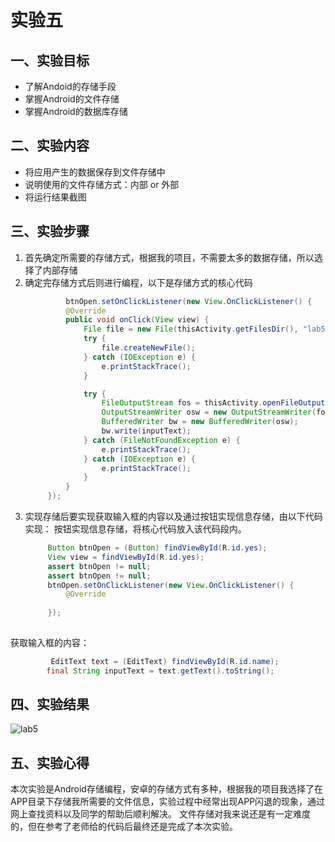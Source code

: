 # 实验五

## 一、实验目标
- 了解Andoid的存储手段
- 掌握Android的文件存储
- 掌握Android的数据库存储
## 二、实验内容
- 将应用产生的数据保存到文件存储中
- 说明使用的文件存储方式：内部 or 外部
- 将运行结果截图
## 三、实验步骤
1. 首先确定所需要的存储方式，根据我的项目，不需要太多的数据存储，所以选择了内部存储
2. 确定完存储方式后则进行编程，以下是存储方式的核心代码
   ```java   
            btnOpen.setOnClickListener(new View.OnClickListener() {
            @Override
            public void onClick(View view) {
                File file = new File(thisActivity.getFilesDir(), "lab5.txt");
                try {
                    file.createNewFile();
                } catch (IOException e) {
                    e.printStackTrace();
                }

                try {
                    FileOutputStream fos = thisActivity.openFileOutput(file.getAbsolutePath(), Context.MODE_PRIVATE);
                    OutputStreamWriter osw = new OutputStreamWriter(fos);
                    BufferedWriter bw = new BufferedWriter(osw);
                    bw.write(inputText);
                } catch (FileNotFoundException e) {
                    e.printStackTrace();
                } catch (IOException e) {
                    e.printStackTrace();
                }
            }
        });

3. 实现存储后要实现获取输入框的内容以及通过按钮实现信息存储，由以下代码实现：  按钮实现信息存储，将核心代码放入该代码段内。
   ```java  
        Button btnOpen = (Button) findViewById(R.id.yes);
        View view = findViewById(R.id.yes);
        assert btnOpen != null;
        assert btnOpen != null;
        btnOpen.setOnClickListener(new View.OnClickListener() {
            @Override
            
        });
  
获取输入框的内容：
```java   
         EditText text = (EditText) findViewById(R.id.name);
        final String inputText = text.getText().toString(); 
```        
## 四、实验结果
![lab5](raw.githubusercontent.com/tangcongbaobing/android-labs-2020/master/students/sec1814080911210/lab5.PNG)
## 五、实验心得
本次实验是Android存储编程，安卓的存储方式有多种，根据我的项目我选择了在APP目录下存储我所需要的文件信息，实验过程中经常出现APP闪退的现象，通过网上查找资料以及同学的帮助后顺利解决。
文件存储对我来说还是有一定难度的，但在参考了老师给的代码后最终还是完成了本次实验。
